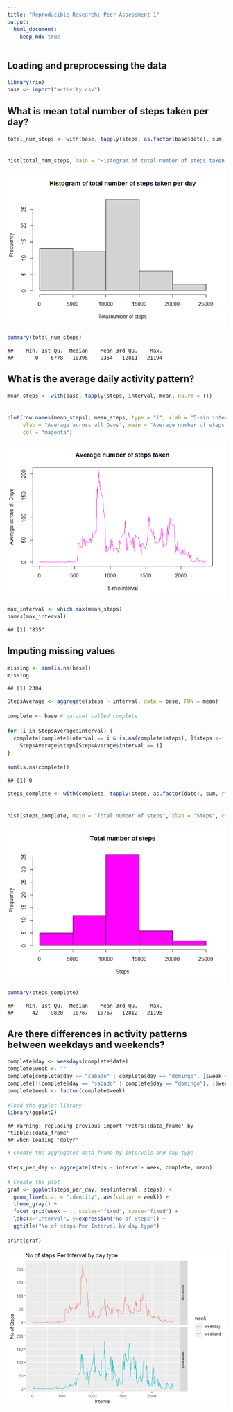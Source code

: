 ```yaml
---
title: "Reproducible Research: Peer Assessment 1"
output: 
  html_document:
    keep_md: true
---
```



## Loading and preprocessing the data


```r
library(rio)
base <- import("activity.csv")
```

## What is mean total number of steps taken per day?


```r
total_num_steps <- with(base, tapply(steps, as.factor(base$date), sum, na.rm = T))


hist(total_num_steps, main = "Histogram of total number of steps taken per day", xlab = "Total number of steps")
```

![](PA1_template_files/figure-html/unnamed-chunk-2-1.png)<!-- -->

```r
summary(total_num_steps)
```

```
##    Min. 1st Qu.  Median    Mean 3rd Qu.    Max. 
##       0    6778   10395    9354   12811   21194
```

## What is the average daily activity pattern?


```r
mean_steps <- with(base, tapply(steps, interval, mean, na.rm = T))


plot(row.names(mean_steps), mean_steps, type = "l", xlab = "5-min interval", 
     ylab = "Average across all Days", main = "Average number of steps taken", 
     col = "magenta")
```

![](PA1_template_files/figure-html/unnamed-chunk-3-1.png)<!-- -->

```r
max_interval <- which.max(mean_steps)
names(max_interval)
```

```
## [1] "835"
```

## Imputing missing values


```r
missing <- sum(is.na(base))
missing
```

```
## [1] 2304
```

```r
StepsAverage <- aggregate(steps ~ interval, data = base, FUN = mean)

complete <- base # dataset called complete

for (i in StepsAverage$interval) {
  complete[complete$interval == i & is.na(complete$steps), ]$steps <- 
    StepsAverage$steps[StepsAverage$interval == i]
}

sum(is.na(complete))
```

```
## [1] 0
```

```r
steps_complete <- with(complete, tapply(steps, as.factor(date), sum, rm.na = T))


hist(steps_complete, main = "Total number of steps", xlab = "Steps", col = "magenta")
```

![](PA1_template_files/figure-html/unnamed-chunk-4-1.png)<!-- -->

```r
summary(steps_complete)
```

```
##    Min. 1st Qu.  Median    Mean 3rd Qu.    Max. 
##      42    9820   10767   10767   12812   21195
```

## Are there differences in activity patterns between weekdays and weekends?


```r
complete$day <- weekdays(complete$date)
complete$week <- ""
complete[complete$day == "sabado" | complete$day == "domingo", ]$week <- "weekend"
complete[!(complete$day == "sabado" | complete$day == "domingo"), ]$week <- "weekday"
complete$week <- factor(complete$week)

#load the ggplot library
library(ggplot2)
```

```
## Warning: replacing previous import 'vctrs::data_frame' by 'tibble::data_frame'
## when loading 'dplyr'
```

```r
# Create the aggregated data frame by intervals and day type

steps_per_day <- aggregate(steps ~ interval+ week, complete, mean)

# Create the plot
graf <- ggplot(steps_per_day, aes(interval, steps)) +
  geom_line(stat = "identity", aes(colour = week)) +
  theme_gray() +
  facet_grid(week ~ ., scales="fixed", space="fixed") +
  labs(x="Interval", y=expression("No of Steps")) +
  ggtitle("No of steps Per Interval by day type")

print(graf)
```

![](PA1_template_files/figure-html/unnamed-chunk-5-1.png)<!-- -->
